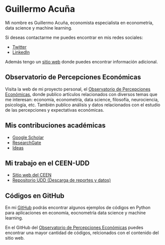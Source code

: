 # Guillermo Acuña
Mi nombre es Guillermo Acuña, economista especialista en econometría, data science y machine learning. 

Si deseas contactarme me puedes encontrar en mis redes sociales:
- [Twitter](https://twitter.com/guillermoacuna)
- [LinkedIn](https://www.linkedin.com/in/guillermoacuna/)

Además tengo un [sitio web](https://sites.google.com/view/guillermoacunaweb/home) donde puedes encontrar información adicional.

## Observatorio de Percepciones Económicas
Visita la web de mi proyecto personal, el [Observatorio de Percepciones Económicas](https://www.percepcioneseconomicas.cl/), donde publico artículos relacionados con diversos temas que me interesan: economía, econometría, data science, filosofía, neurociencia, psicología, etc. También publico análisis y datos relacionados con el estudio de las percepciones y expectativas económicas.

## Mis contribuciones académicas
- [Google Scholar](https://scholar.google.cl/citations?user=lV-J7MsAAAAJ&hl)
- [ResearchGate](https://www.researchgate.net/profile/Guillermo_Acuna3)
- [Ideas](https://ideas.repec.org/e/pac70.html)

## Mi trabajo en el CEEN-UDD
- [Sitio web del CEEN](https://ceen.udd.cl/)
- [Repositorio UDD (Descarga de reportes y datos)](https://repositorio.udd.cl/handle/11447/108)

## Códigos en GitHub
En mi [GitHub](https://github.com/guillermo-acuna/guillermo-acuna.github.io) podrás encontrar algunos ejemplos de códigos en Python para aplicaciones en economía, eocnometría data science y machine learning.

En el GitHub del [Observatorio de Percepciones Económicas](https://github.com/percepcioneseconomicas) puedes encontrar una mayor cantidad de códigos, relcionados con el contenido del sitio web.
